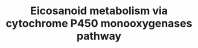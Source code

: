 ---
annotations:
- type: Pathway Ontology
  value: eicosanoid metabolic pathway
- type: Pathway Ontology
  value: cytochrome P450 monooxygenase mediated pathway of arachidonic acid metabolism
- type: Pathway Ontology
  value: eicosanoid signaling pathway via peroxisome proliferator-activated receptor
    gamma
authors:
- DeSl
- Eweitz
- Egonw
description: New PW, homology converted
last-edited: 2021-11-29
organisms:
- Homo sapiens
redirect_from:
- /index.php/Pathway:WP4720
- /instance/WP4720
schema-jsonld:
- '@context': https://schema.org/
  '@id': https://wikipathways.github.io/pathways/WP4720.html
  '@type': Dataset
  creator:
    '@type': Organization
    name: WikiPathways
  description: New PW, homology converted
  keywords:
  - 19-HETE
  - Arachidonic acid
  - CYP2C8
  - 8,9-EpETrE
  - CYP4F2
  - 5,6-DiHETrE
  - CYP4A22
  - PPARA
  - 8,9-DiHETrE
  - PPAR gamma
  - 20-HETE
  - 11,12-EpETrE
  - EPHX2
  - 11,12-DiHETrE
  - CYP2C18
  - 14,15-EpETrE
  - CYP4A11
  - 5,6-EpETrE
  - 16-HETE
  - 18-HETE
  - CYP4F12
  - 17-HETE
  - 14,15-DiHETrE
  license: CC0
  name: Eicosanoid metabolism via cytochrome P450 monooxygenases pathway
seo: CreativeWork
title: Eicosanoid metabolism via cytochrome P450 monooxygenases pathway
wpid: WP4720
---